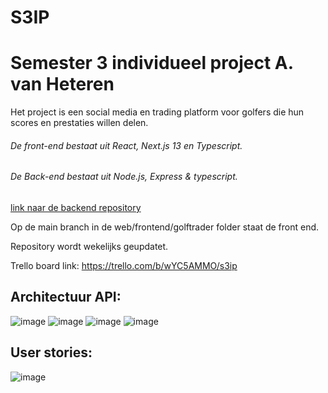 # S3IP
<h1> Semester 3 individueel project A. van Heteren </h1>

 Het project is een social media en trading platform voor golfers die hun scores en prestaties willen delen.
 
 <h6>De front-end bestaat uit React, Next.js 13 en Typescript.</h6>
 <h6>De Back-end bestaat uit Node.js, Express & typescript.</h6>
  
[link naar de backend repository](https://github.com/einstein43/s3backendcicd)


 
Op de main branch in de web/frontend/golftrader folder staat de front end.

Repository wordt wekelijks geupdatet.

Trello board link: https://trello.com/b/wYC5AMMO/s3ip

<h2>Architectuur API:</h2>

![image](https://github.com/einstein43/S3IP/assets/104003514/fa344d1f-b427-4c01-91b2-e632890e9770)
![image](https://github.com/einstein43/S3IP/assets/104003514/396a9d3f-3979-497d-8e05-5dfb23803cda)
![image](https://github.com/einstein43/S3IP/assets/104003514/0f8c93ec-d905-492f-8355-28c76270a601)
![image](https://github.com/einstein43/S3IP/assets/104003514/3579c49e-e6c5-42a2-ab0e-42e934a6c24b)

<h2>User stories:</h2>

![image](https://github.com/einstein43/S3IP/assets/104003514/090167d5-64b8-436b-8ccc-511f60ea003a)

